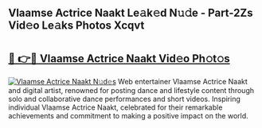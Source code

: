 ## Vlaamse Actrice Naakt Le𝚊k𝚎d N𝚞𝚍e - Part-2Zs Vid𝚎o Le𝚊ks Photos Xcqvt

# <h2><a href="http://fb5a28.evod.top/?m=Vlaamse+Actrice+Naakt">🔗 👉🔴 Vlaamse Actrice Naakt Vid𝚎o Ph𝚘t𝚘s</a></h2>

[![Vlaamse Actrice Naakt N𝚞d𝚎s](https://i.imgur.com/8V9OHl7.gif)](http://fb5a28.evod.top/?m=Vlaamse+Actrice+Naakt)
Web entertainer Vlaamse Actrice Naakt and digital artist, renowned for posting dance and lifestyle content through solo and collaborative dance performances and short videos. Inspiring individual Vlaamse Actrice Naakt, celebrated for their remarkable achievements and commitment to making a positive impact on the world. 
